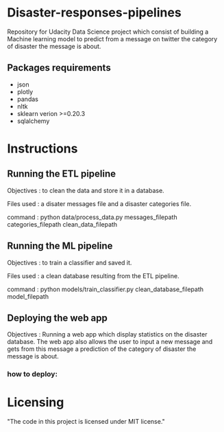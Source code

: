 # Disaster-responses-pipelines
Repository for Udacity Data Science project which consist of building a Machine learning model to predict from a message on twitter the category of disaster the message is about.

## Packages requirements
- json
- plotly
- pandas
- nltk
- sklearn verion >=0.20.3
- sqlalchemy

# Instructions

## Running the ETL pipeline
Objectives : to clean the data and store it in a database.

Files used : a disater messages file and a disaster categories file.

command : python data/process_data.py messages_filepath categories_filepath clean_data_filepath

## Running the ML pipeline
Objectives : to train a classifier and saved it.

Files used : a clean database resulting from the ETL pipeline.

command : python models/train_classifier.py clean_database_filepath model_filepath

## Deploying the web app
Objectives : Running a web app which display statistics on the disaster database. The web app also allows the user to input a new message and gets from this message a prediction of the category of disaster the message is about.

   ### how to deploy:


# Licensing
"The code in this project is licensed under MIT license."

